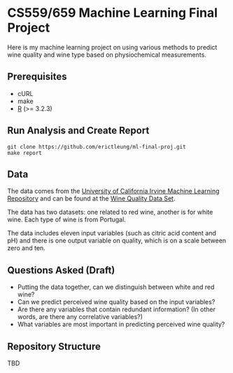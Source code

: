 # CS559/659 Machine Learning Final Project

Here is my machine learning project on using various methods to predict wine
quality and wine type based on physiochemical measurements.


## Prerequisites

- cURL
- make
- [R][r] (>= 3.2.3)

[r]: https://www.r-project.org/


## Run Analysis and Create Report

```shell
git clone https://github.com/erictleung/ml-final-proj.git
make report
```


## Data

The data comes from the [University of California Irvine Machine Learning
Repository][uci] and can be found at the [Wine Quality Data Set][wine].

The data has two datasets: one related to red wine, another is for white wine.
Each type of wine is from Portugal.

The data includes eleven input variables (such as citric acid content and pH)
and there is one output variable on quality, which is on a scale between zero
and ten.

[uci]: http://archive.ics.uci.edu/ml/index.html
[wine]: http://archive.ics.uci.edu/ml/datasets/Wine+Quality


## Questions Asked (Draft)

- Putting the data together, can we distinguish between white and red wine?
- Can we predict perceived wine quality based on the input variables?
- Are there any variables that contain redundant information? (In other words,
  are there any correlative variables?)
- What variables are most important in predicting perceived wine quality?


## Repository Structure

TBD
